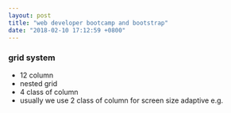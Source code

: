 ```yaml
---
layout: post
title: "web developer bootcamp and bootstrap"
date: "2018-02-10 17:12:59 +0800"
---
```


### grid system
* 12 column
* nested grid
* 4 class of column
* usually we use 2 class of column for screen size adaptive
  e.g. <div class="col-md-3 col-sm-6"> </div>

###
